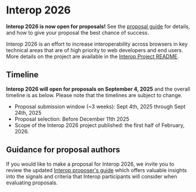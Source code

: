 # Interop 2026

**Interop 2026 is now open for proposals!** See the [proposal guide](../making-a-proposal.md) for details, and how to give your proposal the best chance of success.

Interop 2026 is an effort to increase interoperability across browsers in key technical areas that are of high priority to web developers and end users. More details on the project are available in the [Interop Project README](https://github.com/web-platform-tests/interop/blob/main/README.md).

## Timeline

**Interop 2026 will open for proposals on September 4, 2025** and the overall timeline is as below. Please note that the timelines are subject to change.
- Proposal submission window (~3 weeks): Sept 4th, 2025 through Sept 24th, 2025
- Proposal selection: Before December 11th 2025
- Scope of the Interop 2026 project published: the first half of February, 2026.

## Guidance for proposal authors

If you would like to make a proposal for Interop 2026, we invite you to review the updated [Interop proposer's guide](https://github.com/web-platform-tests/interop/blob/main/proposal_guide.md) which offers valuable insights into the signals and criteria that Interop participants will consider when evaluating proposals.
